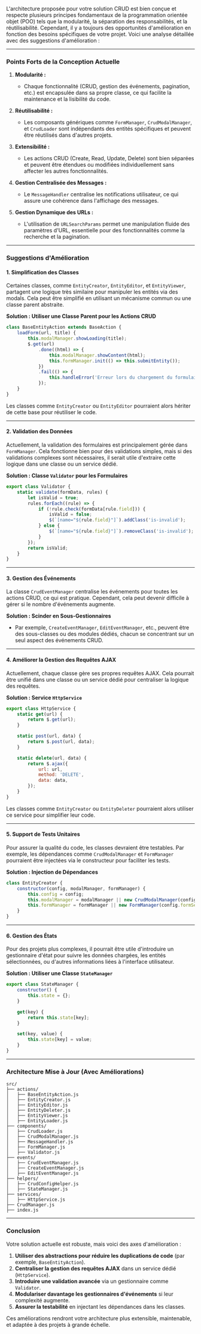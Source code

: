 L'architecture proposée pour votre solution CRUD est bien conçue et respecte plusieurs principes fondamentaux de la programmation orientée objet (POO) tels que la modularité, la séparation des responsabilités, et la réutilisabilité. Cependant, il y a toujours des opportunités d'amélioration en fonction des besoins spécifiques de votre projet. Voici une analyse détaillée avec des suggestions d'amélioration :

---

### **Points Forts de la Conception Actuelle**

1. **Modularité :**
   - Chaque fonctionnalité (CRUD, gestion des événements, pagination, etc.) est encapsulée dans sa propre classe, ce qui facilite la maintenance et la lisibilité du code.

2. **Réutilisabilité :**
   - Les composants génériques comme `FormManager`, `CrudModalManager`, et `CrudLoader` sont indépendants des entités spécifiques et peuvent être réutilisés dans d'autres projets.

3. **Extensibilité :**
   - Les actions CRUD (Create, Read, Update, Delete) sont bien séparées et peuvent être étendues ou modifiées individuellement sans affecter les autres fonctionnalités.

4. **Gestion Centralisée des Messages :**
   - Le `MessageHandler` centralise les notifications utilisateur, ce qui assure une cohérence dans l'affichage des messages.

5. **Gestion Dynamique des URLs :**
   - L'utilisation de `URLSearchParams` permet une manipulation fluide des paramètres d'URL, essentielle pour des fonctionnalités comme la recherche et la pagination.

---

### **Suggestions d'Amélioration**

#### **1. Simplification des Classes**
Certaines classes, comme `EntityCreator`, `EntityEditor`, et `EntityViewer`, partagent une logique très similaire pour manipuler les entités via des modals. Cela peut être simplifié en utilisant un mécanisme commun ou une classe parent abstraite.

**Solution : Utiliser une Classe Parent pour les Actions CRUD**
```javascript
class BaseEntityAction extends BaseAction {
    loadForm(url, title) {
        this.modalManager.showLoading(title);
        $.get(url)
            .done((html) => {
                this.modalManager.showContent(html);
                this.formManager.init(() => this.submitEntity());
            })
            .fail(() => {
                this.handleError('Erreur lors du chargement du formulaire.');
            });
    }
}
```

Les classes comme `EntityCreator` ou `EntityEditor` pourraient alors hériter de cette base pour réutiliser le code.

---

#### **2. Validation des Données**
Actuellement, la validation des formulaires est principalement gérée dans `FormManager`. Cela fonctionne bien pour des validations simples, mais si des validations complexes sont nécessaires, il serait utile d'extraire cette logique dans une classe ou un service dédié.

**Solution : Classe `Validator` pour les Formulaires**
```javascript
export class Validator {
    static validate(formData, rules) {
        let isValid = true;
        rules.forEach((rule) => {
            if (!rule.check(formData[rule.field])) {
                isValid = false;
                $(`[name="${rule.field}"]`).addClass('is-invalid');
            } else {
                $(`[name="${rule.field}"]`).removeClass('is-invalid');
            }
        });
        return isValid;
    }
}
```

---

#### **3. Gestion des Événements**
La classe `CrudEventManager` centralise les événements pour toutes les actions CRUD, ce qui est pratique. Cependant, cela peut devenir difficile à gérer si le nombre d'événements augmente.

**Solution : Scinder en Sous-Gestionnaires**
- Par exemple, `CreateEventManager`, `EditEventManager`, etc., peuvent être des sous-classes ou des modules dédiés, chacun se concentrant sur un seul aspect des événements CRUD.

---

#### **4. Améliorer la Gestion des Requêtes AJAX**
Actuellement, chaque classe gère ses propres requêtes AJAX. Cela pourrait être unifié dans une classe ou un service dédié pour centraliser la logique des requêtes.

**Solution : Service `HttpService`**
```javascript
export class HttpService {
    static get(url) {
        return $.get(url);
    }

    static post(url, data) {
        return $.post(url, data);
    }

    static delete(url, data) {
        return $.ajax({
            url: url,
            method: 'DELETE',
            data: data,
        });
    }
}
```

Les classes comme `EntityCreator` ou `EntityDeleter` pourraient alors utiliser ce service pour simplifier leur code.

---

#### **5. Support de Tests Unitaires**
Pour assurer la qualité du code, les classes devraient être testables. Par exemple, les dépendances comme `CrudModalManager` et `FormManager` pourraient être injectées via le constructeur pour faciliter les tests.

**Solution : Injection de Dépendances**
```javascript
class EntityCreator {
    constructor(config, modalManager, formManager) {
        this.config = config;
        this.modalManager = modalManager || new CrudModalManager(config.modalSelector);
        this.formManager = formManager || new FormManager(config.formSelector, this.modalManager);
    }
}
```

---

#### **6. Gestion des États**
Pour des projets plus complexes, il pourrait être utile d'introduire un gestionnaire d'état pour suivre les données chargées, les entités sélectionnées, ou d'autres informations liées à l'interface utilisateur.

**Solution : Utiliser une Classe `StateManager`**
```javascript
export class StateManager {
    constructor() {
        this.state = {};
    }

    get(key) {
        return this.state[key];
    }

    set(key, value) {
        this.state[key] = value;
    }
}
```

---

### **Architecture Mise à Jour (Avec Améliorations)**

```
src/
├── actions/
│   ├── BaseEntityAction.js
│   ├── EntityCreator.js
│   ├── EntityEditor.js
│   ├── EntityDeleter.js
│   ├── EntityViewer.js
│   ├── EntityLoader.js
├── components/
│   ├── CrudLoader.js
│   ├── CrudModalManager.js
│   ├── MessageHandler.js
│   ├── FormManager.js
│   ├── Validator.js
├── events/
│   ├── CrudEventManager.js
│   ├── CreateEventManager.js
│   ├── EditEventManager.js
├── helpers/
│   ├── CrudConfigHelper.js
│   ├── StateManager.js
├── services/
│   ├── HttpService.js
├── CrudManager.js
├── index.js
```

---

### **Conclusion**

Votre solution actuelle est robuste, mais voici des axes d'amélioration :
1. **Utiliser des abstractions pour réduire les duplications de code** (par exemple, `BaseEntityAction`).
2. **Centraliser la gestion des requêtes AJAX** dans un service dédié (`HttpService`).
3. **Introduire une validation avancée** via un gestionnaire comme `Validator`.
4. **Modulariser davantage les gestionnaires d'événements** si leur complexité augmente.
5. **Assurer la testabilité** en injectant les dépendances dans les classes.

Ces améliorations rendront votre architecture plus extensible, maintenable, et adaptée à des projets à grande échelle.